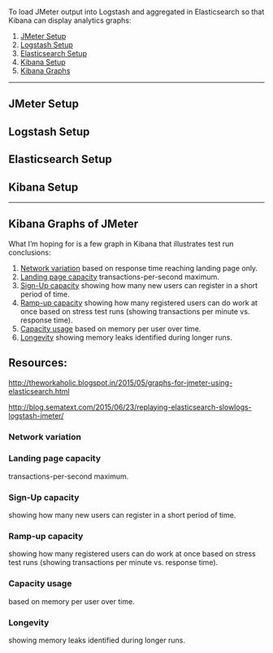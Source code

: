 To load JMeter output into Logstash and aggregated in Elasticsearch so that Kibana can display analytics graphs:

1. <a href="#JMeterSetup"> JMeter Setup</a>
2. <a href="#LogstashSetup"> Logstash Setup</a>
3. <a href="#ElasticsearchSetup"> Elasticsearch Setup</a>
4. <a href="#KibanaSetup"> Kibana Setup</a>
5. <a href="#KibanaGraphsJMeter"> Kibana Graphs</a>

<hr />

## <a name="JMeterSetup"> JMeter Setup</a>


## <a name="LogstashSetup"> Logstash Setup</a>


## <a name="ElasticsearchSetup"> Elasticsearch Setup</a>


## <a name="KibanaSetup"> Kibana Setup</a>


<hr />

## <a name="KibanaGraphsJMeter"> Kibana Graphs of JMeter</a>
What I’m hoping for is a few graph in Kibana that illustrates test run conclusions:

1. <a href="#NetworkVariation">Network variation</a> based on response time reaching landing page only.
2. <a href="#LandingPageCapacity">Landing page capacity</a> transactions-per-second maximum.
3. <a href="#SignUpCapacity">Sign-Up capacity</a> showing how many new users can register in a short period of time.
4. <a href="#WorkCapacity">Ramp-up capacity</a> showing how many registered users can do work at once based on 
   stress test runs (showing transactions per minute vs. response time).
5. <a href="#CapacityUsage">Capacity usage</a> based on memory per user over time.
6. <a href="#Longevity">Longevity</a> showing memory leaks identified during longer runs.

## Resources:
http://theworkaholic.blogspot.in/2015/05/graphs-for-jmeter-using-elasticsearch.html

http://blog.sematext.com/2015/06/23/replaying-elasticsearch-slowlogs-logstash-jmeter/


### <a name="NetworkVariation">Network variation</a>


### <a name="LandingPageCapacity">Landing page capacity</a>
   transactions-per-second maximum.


### <a name="SignUpCapacity">Sign-Up capacity</a> 
   showing how many new users can register in a short period of time.


### <a name="WorkCapacity">Ramp-up capacity</a> 
   showing how many registered users can do work at once based on 
   stress test runs (showing transactions per minute vs. response time).


### <a name="CapacityUsage">Capacity usage</a> 
   based on memory per user over time.


### <a name="Longevity">Longevity</a> 
   showing memory leaks identified during longer runs.
